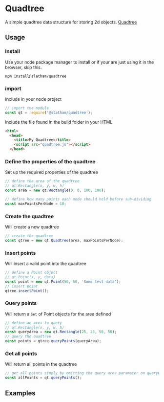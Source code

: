 # Quadtree
A simple quadtree data structure for storing 2d objects. [Quadtree](https://en.wikipedia.org/wiki/Quadtree)

## Usage

### Install
Use your node package manager to install or if your are just using it in the browser,  skip this.
```
npm install@slatham/quadtree
```

### import
Include in your node project
```javascript
// import the module
const qt = require('@slatham/quadtree');
```
Include the file found in the build folder in your HTML
```HTML
<html>
  <head>
    <title>My Quadtree</title>
    <script src="quadtree.js"></script>
  </head>
```
### Define the properties of the quadtree
Set up the required properties of the quadtree
```javascript
// define the area of the quadtree
// qt.Rectangle(x, y, w, h)
const area = new qt.Rectangle(0, 0, 100, 100);

// define how many points each node should hold before sub-dividing
const maxPointsPerNode = 10;
```
### Create the quadtree
Will create a new quadtree
```Javascript
// create the quadtree
const qtree = new qt.Quadtree(area, maxPointsPerNode);
```
### Insert points
Will insert a valid point into the quadtree
```Javascript
// define a Point object
// qt.Point(x, y, data)
const point = new qt.Point(50, 50, 'Some test data');
// insert point
qtree.insertPoint();
```
### Query points
Will return a ```Set``` of Point objects for the area defined
```Javascript
// define an area to query
// qt.Rectangle(x, y, w, h)
const queryArea = new qt.Rectangle(25, 25, 50, 50);
// query the quadtree
const points = qtree.queryPoints(queryArea);
```
### Get all points
Will return all points in the quadtree
```Javascript
// get all points simply by omitting the query area parameter on queryPoints()
const allPoints = qt.queryPoints(); 
```
## Examples
